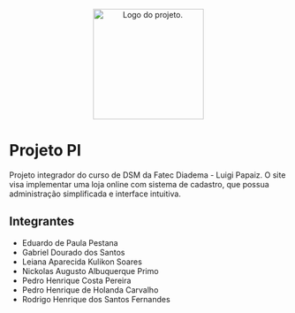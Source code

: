 <p align="center">
  <picture>
    <source media="(prefers-color-scheme: dark)" srcset="logob.png" width="200px">
    <source media="(prefers-color-scheme: light)" srcset="logoa.png" width="200px">
    <img alt="Logo do projeto.">
  </picture>
</p>

# Projeto PI
Projeto integrador do curso de DSM da Fatec Diadema - Luigi Papaiz. O site visa implementar uma loja online com sistema de cadastro, que possua administração simplificada e interface intuitiva.

## Integrantes
- Eduardo de Paula Pestana
- Gabriel Dourado dos Santos
- Leiana Aparecida Kulikon Soares
- Nickolas Augusto Albuquerque Primo
- Pedro Henrique Costa Pereira
- Pedro Henrique de Holanda Carvalho
- Rodrigo Henrique dos Santos Fernandes
